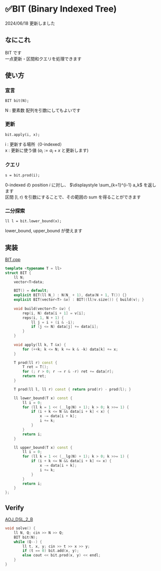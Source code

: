 # ✅BIT (Binary Indexed Tree)

2024/06/18 更新しました

## なにこれ
BIT です<br>
一点更新・区間和クエリを処理できます

## 使い方
### 宣言
```
BIT bit(N);
```
N : 要素数
配列を引数にしてもよいです

### 更新
```
bit.apply(i, x);
```
i : 更新する場所（0-indexed）<br>
x : 更新に使う値 ($a_i := a_i + x$ と更新します)

### クエリ
```
s = bit.prod(i);
```
0-indexed の position $i$ に対し、 $\displaystyle \sum_{k=1}^{i-1} a_k$ を返します <br>
区間 [l, r) を引数にすることで、その範囲の sum を得ることができます

### 二分探索
```
ll l = bit.lower_bound(x);
```
lower_bound, upper_bound が使えます

## 実装
[BIT.cpp](https://github.com/Oxojo/Oxojo-Library/blob/main/Structure/BIT.cpp)
```cpp
template <typename T = ll>
struct BIT {
	ll N;
	vector<T>data;

	BIT() = default;
	explicit BIT(ll N_) : N(N_ + 1), data(N + 1, T()) {}
	explicit BIT(vector<T> &v) : BIT((ll)v.size()) { build(v); }
    
	void build(vector<T> &v) {
		rep(i, N) data[i + 1] = v[i];
		reps(i, 1, N + 1) {
			ll j = i + (i & -i);
			if (j <= N) data[j] += data[i];
		}
	}
		
	void apply(ll k, T &x) {
		for (++k; k <= N; k += k & -k) data[k] += x;
	}

	T prod(ll r) const {
		T ret = T();
		for (; r > 0; r -= r & -r) ret += data[r];
		return ret;
	}

	T prod(ll l, ll r) const { return prod(r) - prod(l); }

	ll lower_bound(T x) const {
		ll i = 0;
		for (ll k = 1 << (__lg(N) + 1); k > 0; k >>= 1) {
			if (i + k <= N && data[i + k] < x) {
				x -= data[i + k];
				i += k;
			}
		}
		return i;
	}

	ll upper_bound(T x) const {
		ll i = 0;
		for (ll k = 1 << (__lg(N) + 1); k > 0; k >>= 1) {
			if (i + k <= N && data[i + k] <= x) {
				x -= data[i + k];
				i += k;
			}
		}
		return i;
	}
};
```

## Verify
[AOJ_DSL_2_B](https://onlinejudge.u-aizu.ac.jp/courses/library/3/DSL/2/DSL_2_B)
```cpp
void solve() {
	ll N, Q; cin >> N >> Q;
	BIT bit(N);
	while (Q--) {
		ll t, x, y; cin >> t >> x >> y;
		if (t == 0) bit.add(x, y);
		else cout << bit.prod(x, y) << endl;
	}
}
```

